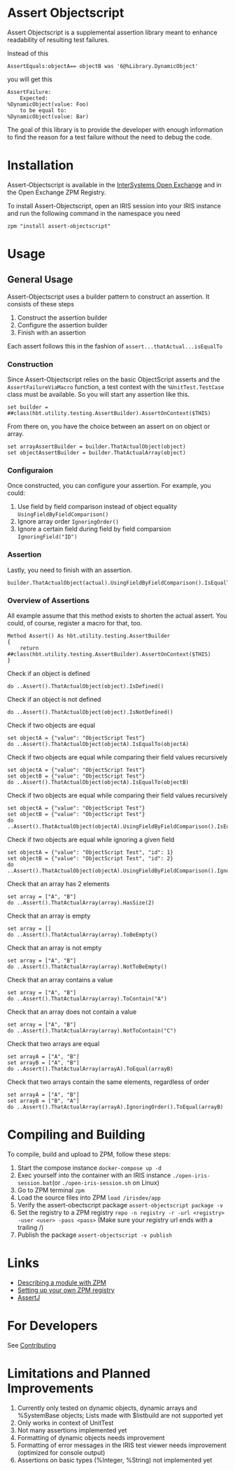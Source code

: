 # Assert Objectscript
Assert Objectscript is a supplemental assertion library meant to enhance readability of resulting test failures. 

Instead of this
```objectscript
AssertEquals:objectA== objectB was '6@%Library.DynamicObject'
```
you will get this
```ObjectScript
AssertFailure:
    Expected:
%DynamicObject(value: Foo)
    to be equal to:
%DynamicObject(value: Bar)
```
The goal of this library is to provide the developer with enough information to find the reason for a test failure without the need to debug the code.

# Installation
Assert-Objectscript is available in the [InterSystems Open Exchange](https://openexchange.intersystems.com/) and in the Open Exchange ZPM Registry.

To install Assert-Objectscript, open an IRIS session into your IRIS instance and run the following command in the namespace you need

```ObjectScript
zpm "install assert-objectscript"
```

# Usage
## General Usage
Assert-Objectscript uses a builder pattern to construct an assertion. It consists of these steps
1. Construct the assertion builder
2. Configure the assertion builder
3. Finish with an assertion

Each assert follows this in the fashion of ``assert...thatActual...isEqualTo``

### Construction
Since Assert-Objectscript relies on the basic ObjectScript asserts and the ``AssertFailureViaMacro`` function, a test context with the ``%UnitTest.TestCase`` class must be available. So you will start
any assertion like this.

```ObjectScript
set builder = ##class(hbt.utility.testing.AssertBuilder).AssertOnContext($THIS)
```

From there on, you have the choice between an assert on on object or array.

```ObjectScript
set arrayAssertBuilder = builder.ThatActualObject(object)
set objectAssertBuilder = builder.ThatActualArray(object)
```

### Configuraion
Once constructed, you can configure your assertion. For example, you could:
1. Use field by field comparison instead of object equality ``UsingFieldByFieldComparison()``
2. Ignore array order ``IgnoringOrder()``
3. Ignore a certain field during field by field comparsion ``IgnoringField("ID")``

### Assertion

Lastly, you need to finish with an assertion.
```ObjectScript
builder.ThatActualObject(actual).UsingFieldByFieldComparison().IsEqualTo(Exepcted)
```

### Overview of Assertions

All example assume that this method exists to shorten
the actual assert. You could, of course, register a macro for that, too.
```ObjectScript
Method Assert() As hbt.utility.testing.AssertBuilder
{
    return ##class(hbt.utility.testing.AssertBuilder).AssertOnContext($THIS)
}
```

Check if an object is defined
```ObjectScript
do ..Assert().ThatActualObject(object).IsDefined()
```

Check if an object is not defined
```ObjectScript
do ..Assert().ThatActualObject(object).IsNotDefined()
```

Check if two objects are equal
```ObjectScript
set objectA = {"value": "ObjectScript Test"}
do ..Assert().ThatActualObject(objectA).IsEqualTo(objectA)
```

Check if two objects are equal while comparing their field values recursively
```ObjectScript
set objectA = {"value": "ObjectScript Test"}
set objectB = {"value": "ObjectScript Test"}
do ..Assert().ThatActualObject(objectA).IsEqualTo(objectB)
```

Check if two objects are equal while comparing their field values recursively
```ObjectScript
set objectA = {"value": "ObjectScript Test"}
set objectB = {"value": "ObjectScript Test"}
do ..Assert().ThatActualObject(objectA).UsingFieldByFieldComparison().IsEqualTo(objectB)
```

Check if two objects are equal while ignoring a given field
```ObjectScript
set objectA = {"value": "ObjectScript Test", "id": 1}
set objectB = {"value": "ObjectScript Test", "id": 2}
do ..Assert().ThatActualObject(objectA).UsingFieldByFieldComparison().IgnoringField("id").IsEqualTo(objectB)
```

Check that an array has 2 elements
```ObjectScript
set array = ["A", "B"]
do ..Assert().ThatActualArray(array).HasSize(2)
```

Check that an array is empty
```ObjectScript
set array = []
do ..Assert().ThatActualArray(array).ToBeEmpty()
```

Check that an array is not empty
```ObjectScript
set array = ["A", "B"]
do ..Assert().ThatActualArray(array).NotToBeEmpty()
```

Check that an array contains a value
```ObjectScript
set array = ["A", "B"]
do ..Assert().ThatActualArray(array).ToContain("A")
```

Check that an array does not contain a value
```ObjectScript
set array = ["A", "B"]
do ..Assert().ThatActualArray(array).NotToContain("C")
```

Check that two arrays are equal
```ObjectScript
set arrayA = ["A", "B"]
set arrayB = ["A", "B"]
do ..Assert().ThatActualArray(arrayA).ToEqual(arrayB)
```

Check that two arrays contain the same elements, regardless of order
```ObjectScript
set arrayA = ["A", "B"]
set arrayB = ["B", "A"]
do ..Assert().ThatActualArray(arrayA).IgnoringOrder().ToEqual(arrayB)
```

# Compiling and Building

To compile, build and upload to ZPM, follow these steps:

1. Start the compose instance ``docker-compose up -d``
2. Exec yourself into the container with an IRIS instance ``./open-iris-session.bat``(or ``./open-iris-session.sh`` on Linux)
3. Go to ZPM terminal ``zpm``
4. Load the source files into ZPM ``load /irisdev/app``
5. Verify the assert-obectscript package ``assert-objectscript package -v``
6. Set the registry to a ZPM registry ``repo -n registry -r -url <registry> -user <user> -pass <pass>`` (Make sure your registry url ends with a trailing /)
7. Publish the package ``assert-objectscript -v publish``


# Links
* [Describing a module with ZPM](https://community.intersystems.com/post/describing-modulexml-objectscript-package-manager)
* [Setting up your own ZPM registry](https://community.intersystems.com/post/setting-your-own-intersystems-objectscript-package-manager-registry)
* [AssertJ](https://assertj.github.io/doc/)

# For Developers
See [Contributing](./CONTRIBUTING.MD)

# Limitations and Planned Improvements
1. Currently only tested on dynamic objects, dynamic arrays and %SystemBase objects; Lists made with $listbuild are not supported yet
2. Only works in context of UnitTest
3. Not many assertions implemented yet
4. Formatting of dynamic objects needs improvement
5. Formatting of error messages in the IRIS test viewer needs improvement (optimized for console output)
6. Assertions on basic types (%Integer, %String) not implemented yet